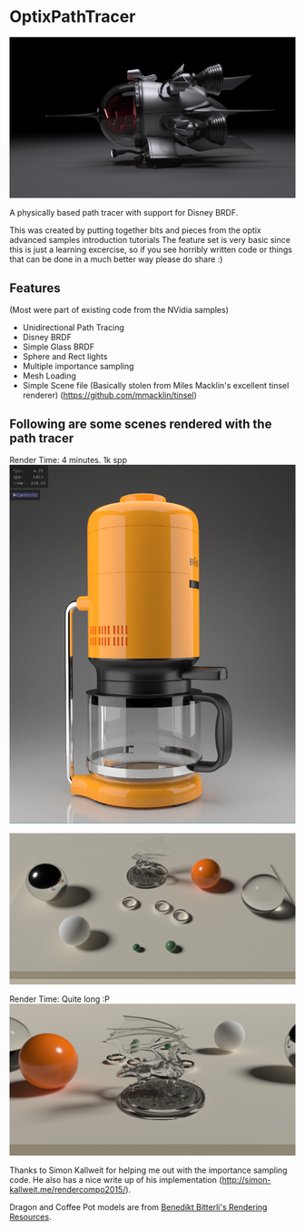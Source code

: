 
OptixPathTracer
==========

![Spaceship](./spaceship.png)

A physically based path tracer with support for Disney BRDF.

This was created by putting together bits and pieces from the optix advanced samples introduction tutorials
The feature set is very basic since this is just a learning excercise, so if you see horribly written code or things that
can be done in a much better way please do share :)

Features
--------
(Most were part of existing code from the NVidia samples)  
- Unidirectional Path Tracing  
- Disney BRDF  
- Simple Glass BRDF  
- Sphere and Rect lights  
- Multiple importance sampling  
- Mesh Loading
- Simple Scene file (Basically stolen from Miles Macklin's excellent tinsel renderer) (https://github.com/mmacklin/tinsel)

Following are some scenes rendered with the path tracer
--------
Render Time: 4 minutes. 1k spp
![Coffee Pot](./coffee_pot.png)

![Hyperion Scene](./hyperion.png)

Render Time: Quite long :P
![Dragon closeup](./dragon.png)

Thanks to Simon Kallweit for helping me out with the importance sampling code. He also has a nice write up of his implementation
(http://simon-kallweit.me/rendercompo2015/).

Dragon and Coffee Pot models are from [Benedikt Bitterli's Rendering Resources](https://benedikt-bitterli.me/resources).


